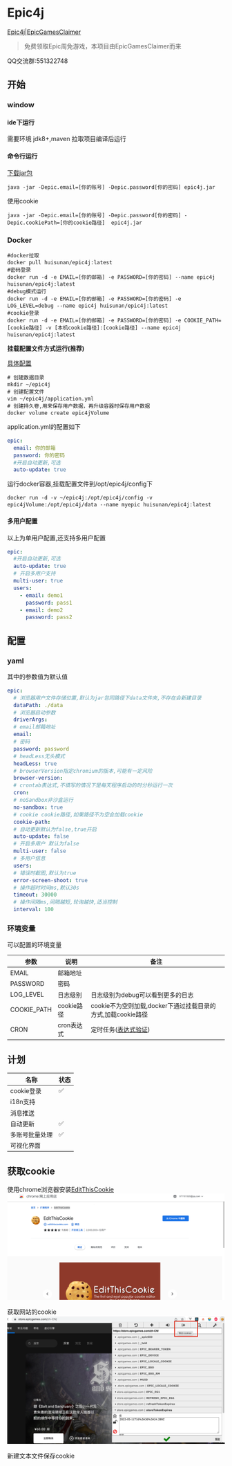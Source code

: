 # Epic4j

[Epic4j](https://github.com/huisunan/epic4j)|[EpicGamesClaimer](https://github.com/luminoleon/epicgames-claimer)

> 免费领取Epic周免游戏，本项目由EpicGamesClaimer而来

QQ交流群:551322748

## 开始

### window

#### ide下运行

需要环境 jdk8+,maven 拉取项目编译后运行

#### 命令行运行

[下载jar包](https://github.com/huisunan/epic4j/releases)

```shell
java -jar -Depic.email=[你的账号] -Depic.password[你的密码] epic4j.jar 
```
使用cookie
```shell
java -jar -Depic.email=[你的账号] -Depic.password[你的密码] -Depic.cookiePath=[你的cookie路径]  epic4j.jar 
```

### Docker

```shell
#docker拉取
docker pull huisunan/epic4j:latest
#密码登录
docker run -d -e EMAIL=[你的邮箱] -e PASSWORD=[你的密码] --name epic4j huisunan/epic4j:latest
#debug模式运行
docker run -d -e EMAIL=[你的邮箱] -e PASSWORD=[你的密码] -e LOG_LEVEL=debug --name epic4j huisunan/epic4j:latest
#cookie登录
docker run -d -e EMAIL=[你的邮箱] -e PASSWORD=[你的密码] -e COOKIE_PATH=[cookie路径] -v [本机cookie路径]:[cookie路径] --name epic4j huisunan/epic4j:latest

```

**挂载配置文件方式运行(推荐)**

[具体配置](#yaml)

```shell
# 创建数据目录
mkdir ~/epic4j
# 创建配置文件
vim ~/epic4j/application.yml
# 创建持久卷,用来保存用户数据，再升级容器时保存用户数据
docker volume create epic4jVolume
```

application.yml的配置如下

```yaml
epic:
  email: 你的邮箱
  password: 你的密码
  #开启自动更新,可选
  auto-update: true
```

运行docker容器,挂载配置文件到/opt/epic4j/config下

```shell
docker run -d -v ~/epic4j:/opt/epic4j/config -v epic4jVolume:/opt/epic4j/data --name myepic huisunan/epic4j:latest
```

#### 多用户配置

以上为单用户配置,还支持多用户配置

```yaml
epic:
  #开启自动更新,可选
  auto-update: true
  # 开启多用户支持
  multi-user: true
  users:
    - email: demo1
      password: pass1
    - email: demo2
      password: pass2
```

## 配置

### yaml

其中的参数值为默认值<sapan id="yaml"></sapn>

```yaml
epic:
  # 浏览器用户文件存储位置,默认为jar包同路径下data文件夹,不存在会新建目录
  dataPath: ./data
  # 浏览器启动参数
  driverArgs:
  # email邮箱地址
  email:
  # 密码
  password: password
  # headLess无头模式
  headLess: true
  # browserVersion指定chromium的版本,可能有一定风险
  browser-version:
  # crontab表达式,不填写的情况下是每天程序启动的时分秒运行一次
  cron:
  # noSandbox非沙盒运行
  no-sandbox: true
  # cookie cookie路径,如果路径不为空会加载cookie
  cookie-path:
  # 自动更新默认为false,true开启
  auto-update: false
  # 开启多用户 默认为false
  multi-user: false
  # 多用户信息
  users:
  # 错误时截图,默认为true
  error-screen-shoot: true
  # 操作超时时间ms,默认30s
  timeout: 30000
  # 操作间隔ms,间隔越短,轮询越快,适当控制
  interval: 100
```

### 环境变量

可以配置的环境变量

| 参数 | 说明 | 备注 |
| ---- | ---- | ----- |
|EMAIL|邮箱地址||
|PASSWORD|密码||
|LOG_LEVEL|日志级别|日志级别为debug可以看到更多的日志|
|COOKIE_PATH|cookie路径|cookie不为空则加载,docker下通过挂载目录的方式,加载cookie路径|
|CRON|cron表达式|定时任务([表达式验证](https://www.bejson.com/othertools/cronvalidate/))|

## 计划

|名称|状态|
|---|----|
|cookie登录|✅|
|i18n支持||
|消息推送||
|自动更新|✅|
|多账号批量处理|✅|
|可视化界面||

## 获取cookie
使用chrome浏览器安装[EditThisCookie](https://chrome.google.com/webstore/detail/editthiscookie/fngmhnnpilhplaeedifhccceomclgfbg)
![](doc/EditThisCookie.png)

获取网站的cookie
![](doc/ExportCookie.png)

新建文本文件保存cookie